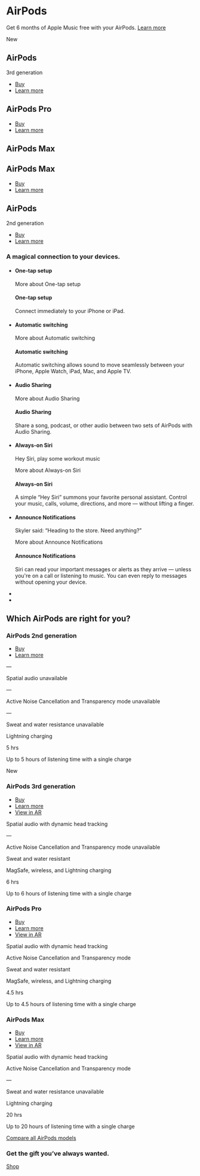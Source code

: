 AirPods
==========

Get 6 months of Apple Music free with your AirPods. [Learn more](https://offers.applemusic.apple/six-month-offer)

New

AirPods
----------

3rd generation

* [Buy](https://www.apple.com/us/shop/goto/product/MME73)
* [Learn more](https://www.apple.com/airpods-3rd-generation/)

AirPods Pro
----------

* [Buy](https://www.apple.com/us/shop/goto/product/MLWK3)
* [Learn more](https://www.apple.com/airpods-pro/)

AirPods Max
----------

AirPods Max
----------

* [Buy](https://www.apple.com/us/shop/goto/buy_airpods/airpods_max)
* [Learn more](https://www.apple.com/airpods-max/)

AirPods
----------

2nd generation

* [Buy](https://www.apple.com/us/shop/goto/product/MV7N2)
* [Learn more](https://www.apple.com/airpods-2nd-generation/)

### A magical connection to your devices. ###

* #### One-tap setup ####

  More about One-tap setup

  #### One-tap setup ####

  Connect immediately to your iPhone or iPad.

* #### Automatic switching ####

  More about Automatic switching

  #### Automatic switching ####

  Automatic switching allows sound to move seamlessly between your iPhone, Apple Watch, iPad, Mac, and Apple TV.

* #### Audio Sharing ####

  More about Audio Sharing

  #### Audio Sharing ####

  Share a song, podcast, or other audio between two sets of AirPods with Audio Sharing.

* #### Always-on Siri ####

  Hey Siri, play some workout music

  More about Always-on Siri

  #### Always-on Siri ####

  A simple “Hey Siri” summons your favorite personal assistant. Control your music, calls, volume, directions, and more — without lifting a finger.

* #### Announce Notifications ####

  Skyler said: “Heading to the store. Need anything?”

  More about Announce Notifications

  #### Announce Notifications ####

  Siri can read your important messages or alerts as they arrive — unless you're on a call or listening to music. You can even reply to messages without opening your device.

*
*

Which AirPods are
right for you?
----------

[](https://www.apple.com/airpods-2nd-generation/)

### AirPods 2nd generation  ###

* [Buy](https://www.apple.com/us/shop/goto/product/MV7N2)
* [Learn more](https://www.apple.com/airpods-2nd-generation/)

—

Spatial audio unavailable

—

Active Noise Cancellation and Transparency mode unavailable

—

Sweat and water resistance unavailable

Lightning charging

5 hrs

Up to 5 hours of listening time with a single charge

[](https://www.apple.com/airpods-3rd-generation/)

New

### AirPods 3rd generation  ###

* [Buy](https://www.apple.com/us/shop/goto/product/MME73)
* [Learn more](https://www.apple.com/airpods-3rd-generation/)
* [View in AR](https://www.apple.com/105/media/us/airpods-3rd-generation/2021/3c0b27aa-a5fe-4365-a9ae-83c28d10fa21/ar/airpods_magsafe_charging_ios15.usdz)

Spatial audio with
dynamic head tracking

—

Active Noise Cancellation and Transparency mode unavailable

Sweat and
water resistant

MagSafe, wireless, and
Lightning charging

6 hrs

Up to 6 hours of listening time with a single charge

[](https://www.apple.com/airpods-pro/)

### AirPods Pro  ###

* [Buy](https://www.apple.com/us/shop/goto/product/MLWK3)
* [Learn more](https://www.apple.com/airpods-pro/)
* [View in AR](https://www.apple.com/105/media/us/airpods-pro/2021/8d0b339b-f0f9-4522-aaa5-e047097ea8ec/ar/airpods_pro_ios15.usdz)

Spatial audio with
dynamic head tracking

Active Noise
Cancellation and
Transparency mode

Sweat and
water resistant

MagSafe, wireless, and
Lightning charging

4.5 hrs

Up to 4.5 hours of listening time with a single charge

[](https://www.apple.com/airpods-max/)

### AirPods Max  ###

* [Buy](https://www.apple.com/us/shop/goto/buy_airpods/airpods_max)
* [Learn more](https://www.apple.com/airpods-max/)
* [View in AR](https://www.apple.com/105/media/us/airpods-max/2020/996b980b-3131-44f1-af6c-fe72f9b3bfb5/quick-look/airpods_max_green_ios14_rev1.usdz)

Spatial audio with
dynamic head tracking

Active Noise
Cancellation and
Transparency mode

—

Sweat and water resistance unavailable

Lightning charging

20 hrs

Up to 20 hours of listening time with a single charge

[Compare all AirPods models](https://www.apple.com/airpods/compare/)

###  Get the gift you’ve always wanted.  ###

[Shop](https://www.apple.com/us/shop/goto/gifts)
